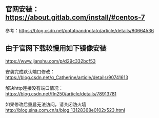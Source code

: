 ## 官网安装：  https://about.gitlab.com/install/#centos-7

参考：https://blog.csdn.net/potatoandpotato/article/details/80664536

## 由于官网下载较慢用如下镜像安装  
https://www.jianshu.com/p/d29c332bcf53


安装完成默认端口修改：  
https://blog.csdn.net/q_Catherine/article/details/90741613

解决http连接没有端口情况：   
https://blog.csdn.net/fln250/article/details/78913781

如果修改后重启无法访问，请关闭防火墙
http://blog.sina.com.cn/s/blog_13128368e0102x523.html
